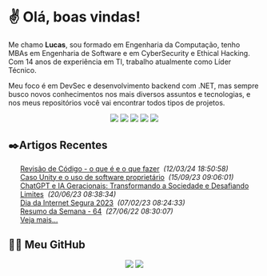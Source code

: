 # ✌ Olá, boas vindas!

Me chamo **Lucas**, sou formado em Engenharia da Computação, tenho MBAs em Engenharia de Software e em CyberSecurity e Ethical Hacking.
Com 14 anos de experiência em TI, trabalho atualmente como Líder Técnico.

Meu foco é em DevSec e desenvolvimento backend com .NET, mas sempre busco novos conhecimentos nos mais diversos assuntos e tecnologias, e nos meus repositórios você vai encontrar todos tipos de projetos.
</br><p align="center">
<a href="https://bsky.app/profile/lfrigodesouza.net" rel="me"><img src="https://img.shields.io/badge/-BlueSky-161e27?style=flat-square&logo=bluesky&logoColor=0285FF&link=https://bsky.app/profile/lfrigodesouza.net"></a>
<a href="https://techhub.social/@lfrigodesouza" rel="me"><img src="https://img.shields.io/badge/-Mastodon-191b22?style=flat-square&logo=mastodon&logoColor=6162fe&link=https://techhub.social/@lfrigodesouza"></a>
<a href="https://www.threads.net/@lfrigodesouza" rel="me"><img src="https://img.shields.io/badge/-Threads-161e27?style=flat-square&logo=threads&logoColor=FFFFFF&link=https://www.threads.net/@lfrigodesouza"></a>
<a href="https://www.linkedin.com/in/lfrigodesouza/"><img src="https://img.shields.io/badge/-LinkedIn-0077B5?style=flat-square&logo=Linkedin&logoColor=white&link=https://www.linkedin.com/in/lfrigodesouza/"></a>
<a href="https://LFrigoDeSouza.NET/"><img src="https://img.shields.io/badge/-LFS.NET-9e9e9e?style=flat-square&logo=firefox-browser&logoColor=white&link=https://LFrigoDeSouza.NET/"></a>
</p>

## ✒️Artigos Recentes
<ul>
<li style="list-style-type: none;"><a href="https://blog.lfrigodesouza.net/2024/03/12/revisao-de-codigo-o-que-e-e-o-que-fazer/" target="_blank">Revisão de Código - o que é e o que fazer</a><i> &nbsp;(12/03/24 18:50:58)</i></li>
<li style="list-style-type: none;"><a href="https://blog.lfrigodesouza.net/2023/09/15/Caso-Unity-e-o-uso-de-software-proprietario/" target="_blank">Caso Unity e o uso de software proprietário</a><i> &nbsp;(15/09/23 09:06:01)</i></li>
<li style="list-style-type: none;"><a href="https://blog.lfrigodesouza.net/2023/06/20/ChatGPT-e-IA-Geracionais-Transformando-a-Sociedade-e-Desafiando-Limites/" target="_blank">ChatGPT e IA Geracionais: Transformando a Sociedade e Desafiando Limites</a><i> &nbsp;(20/06/23 08:38:34)</i></li>
<li style="list-style-type: none;"><a href="https://blog.lfrigodesouza.net/2023/02/07/Dia-da-Internet-Segura-2023/" target="_blank">Dia da Internet Segura 2023</a><i> &nbsp;(07/02/23 08:24:33)</i></li>
<li style="list-style-type: none;"><a href="https://blog.lfrigodesouza.net/2022/06/27/resumo-da-semana/64/" target="_blank">Resumo da Semana - 64</a><i> &nbsp;(27/06/22 08:30:07)</i></li>

<li style="list-style-type: none;"><a href="https://blog.lfrigodesouza.net" target="_blank">Veja mais...</a></li>
</ul>

## 👨‍💻 Meu GitHub
<p align="center">
<img src="https://github-readme-stats.vercel.app/api/top-langs/?username=lfrigodesouza&layout=compact&theme=dark"/>
<img src="https://github-readme-stats.vercel.app/api?username=lfrigodesouza&show_icons=true&theme=dark">
</p>
